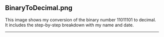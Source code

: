 ## BinaryToDecimal.png
This image shows my conversion of the binary number 11011101 to decimal. It includes the step-by-step breakdown with my name and date.
****
